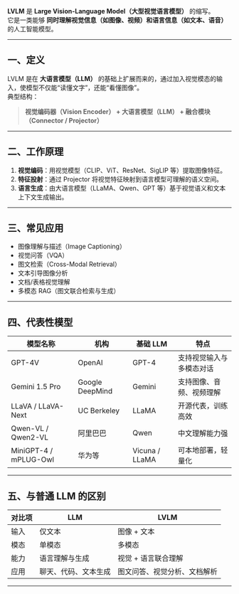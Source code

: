 **LVLM** 是 **Large Vision-Language Model（大型视觉语言模型）** 的缩写。  
它是一类能够 **同时理解视觉信息（如图像、视频）和语言信息（如文本、语音）** 的人工智能模型。

---

## 一、定义
LVLM 是在 **大语言模型（LLM）** 的基础上扩展而来的，通过加入视觉模态的输入，使模型不仅能“读懂文字”，还能“看懂图像”。  
典型结构：

> **视觉编码器（Vision Encoder） + 大语言模型（LLM） + 融合模块（Connector / Projector）**

---

## 二、工作原理
1. **视觉编码**：用视觉模型（CLIP、ViT、ResNet、SigLIP 等）提取图像特征。  
2. **特征投射**：通过 Projector 将视觉特征映射到语言模型可理解的语义空间。  
3. **语言生成**：由大语言模型（LLaMA、Qwen、GPT 等）基于视觉语义和文本上下文生成输出。

---

## 三、常见应用
- 图像理解与描述（Image Captioning）  
- 视觉问答（VQA）  
- 图文检索（Cross-Modal Retrieval）  
- 文本引导图像分析  
- 文档/表格视觉理解  
- 多模态 RAG（图文联合检索与生成）

---

## 四、代表性模型

| 模型名称 | 机构 | 基础 LLM | 特点 |
|-----------|--------|-----------|--------|
| GPT-4V | OpenAI | GPT-4 | 支持视觉输入与多模态对话 |
| Gemini 1.5 Pro | Google DeepMind | Gemini | 支持图像、音频、视频理解 |
| LLaVA / LLaVA-Next | UC Berkeley | LLaMA | 开源代表，训练高效 |
| Qwen-VL / Qwen2-VL | 阿里巴巴 | Qwen | 中文理解能力强 |
| MiniGPT-4 / mPLUG-Owl | 华为等 | Vicuna / LLaMA | 可本地部署，轻量化 |

---

## 五、与普通 LLM 的区别

| 对比项 | LLM | LVLM |
|---------|------|------|
| 输入 | 仅文本 | 图像 + 文本 |
| 模态 | 单模态 | 多模态 |
| 能力 | 语言理解与生成 | 视觉 + 语言联合理解 |
| 应用 | 聊天、代码、文本生成 | 图文问答、视觉分析、文档解析 |

---